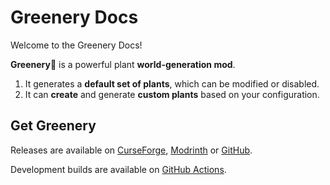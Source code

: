 # Greenery Docs

Welcome to the Greenery Docs!

**Greenery**🌿 is a powerful plant **world-generation mod**.

1. It generates a **default set of plants**, which can be modified or disabled.
2. It can **create** and generate **custom plants** based on your configuration.

## Get Greenery

Releases are available on 
[CurseForge](https://legacy.curseforge.com/minecraft/mc-mods/greenery),
[Modrinth](https://modrinth.com/mod/greenery) or
[GitHub](https://github.com/juraj-hrivnak/Greenery/releases).

Development builds are available on
[GitHub Actions](https://github.com/juraj-hrivnak/Greenery/actions/workflows/Build.yml).